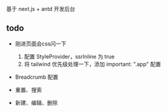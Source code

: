 基于 next.js + antd 开发后台








## todo
- 刚进页面会css闪一下
  1. 配置 StyleProvider，ssrInline 为 true
  1. 将 tailwind 优先级处理一下，添加  important: ".app" 配置


- Breadcrumb 配置
- 重置、搜索
- 新建、编辑、删除

